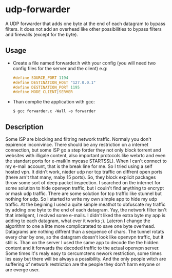 # udp-forwarder
A UDP forwarder that adds one byte at the end of each datagram to bypass filters.
It does not add an overhead like other possibilities to bypass filters and firewalls (except for the byte).

Usage
-----
- Create a file named forwarder.h with your config (you will need two config files for the server and the client) e.g:
  ```c
  #define SOURCE_PORT 1194
  #define DESTINATION_HOST "127.0.0.1"
  #define DESTINATION_PORT 1195
  #define MODE CLIENT|SERVER
  ```
  
- Than complie the application with gcc:
    ```
    $ gcc forwarder.c -Wall -o forwarder
    ```
Description
----------
Some ISP are blocking and filtring network traffic. Normaly you don't expirence inconivince. There should be any restriction on a internet connection, but some ISP go a step forder they not only block torrent and websites with illigale content, also important protocols like webrtc and even the standart ports for e-mail(in mycase STARTSSL). When I can't connect to my e-mail account, that is the break line for me. So I tried using a self hosted vpn. It didn't work, nieder udp nor tcp traffic on diffrent open ports (there arn't that many, maby 15 ports). So, they block explicit packages throw some sort of deep packet inspection. I searched on the internet for some solution to hide openvpn traffic, but i couln't find anything to encrypt or mask udp traffic. There are some solution for tcp traffic like stunnel but nothing for udp. So I started to write my own simple app to hide my udp traffic. At the begining I used a quite simple meathot to obfuscate my traffic by adding one byte to the end of each datagram. Yay, the network filter isn't that inteligent, I recived some e-mails. I didn't liked the extra byte my app is adding to each datagram, what ever it works ;).
Lateron I change the algorithm to one a litte more complicateted to save one byte overhead. Datagrams are nothing diffrent than a sequence of chars. The tunnel rotats every char by one, so the datagram doesn't look like openvpn traffic, but it still is. Than on the server I used the same app to decode the the hidden content and it forwards the decoded traffic to the actual openvpn server. Some times it's realy easy to cercumctens nework restriction, some times les easy but there will be always a possibility. And the only people witch are suffering of network restriction are the people they don't harm enyone or are everge user. 
